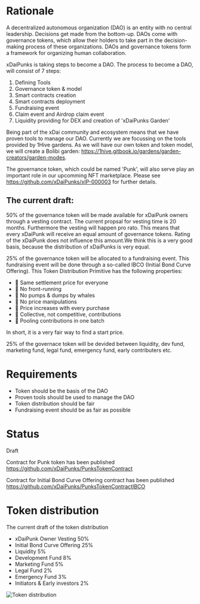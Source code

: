 # Rationale

A decentralized autonomous organization (DAO) is an entity with no central leadership. Decisions get made from the bottom-up. DAOs come with governance tokens, which allow their holders to take part in the decision-making process of these organizations. DAOs and governance tokens form a framework for organizing human collaboration. 

xDaiPunks is taking steps to become a DAO. The process to become a DAO, will consist of 7 steps:

1. Defining Tools
2. Governance token & model
3. Smart contracts creation 
4. Smart contracts deployment
5. Fundraising event
6. Claim event and Airdrop claim event
7. Liquidity providing for DEX and creation of 'xDaiPunks Garden'

Being part of the xDai community and ecosystem means that we have proven tools to manage our DAO. Currently we are focussing on
the tools provided by 1Hive gardens. As we will have our own token and token model, we will create a Bolibi garden: https://1hive.gitbook.io/gardens/garden-creators/garden-modes.

The governance token, which could be named 'Punk', will also serve play an important role in our upcomming NFT marketplace. 
Please see https://github.com/xDaiPunks/xIP-000003 for further details.

## The current draft:
50% of the governance token will be made available for xDaiPunk owners through a vesting contract. The current propsal for vesting time is 20 months. Furthermore the vesting will happen pro rato. This means that every xDaiPunk will receive an equal amount of governance tokens. Rating of the xDaiPunk does not influence this amount.We think this is a very good basis, because the distribution of xDaiPunks is very equal.

25% of the governance token will be allocated to a fundraising event. This fundraising event will be done through a so-called IBCO (Initial Bond Curve Offering). This Token Distribution Primitive has the following properties:

- 🤍 Same settlement price for everyone
- 🤍 No front-running
- 🤍 No pumps & dumps by whales
- 🤍 No price manipulations
- 🤍 Price increases with every purchase
- 🤍 Collective, not competitive, contributions
- 🤍 Pooling contributions in one batch

In short, it is a very fair way to find a start price. 

25% of the governace token will be devided between liquidity, dev fund, marketing fund, legal fund, emergency fund, early contributers etc. 


# Requirements

- Token should be the basis of the DAO
- Proven tools should be used to manage the DAO
- Token distribution should be fair
- Fundraising event should be as fair as possible

# Status

Draft

Contract for Punk token has been published
https://github.com/xDaiPunks/PunksTokenContract

Contract for Initial Bond Curve Offering contract has been published
https://github.com/xDaiPunks/PunksTokenContractIBCO


# Token distribution

The current draft of the token distribution

- xDaiPunk Owner Vesting 50%
- Initial Bond Curve Offering 25%
- Liquidity	5%
- Development Fund 8%
- Marketing Fund 5%
- Legal Fund 2%
- Emergency Fund 3%
- Initiators & Early investors 2%


![Token distribution](https://github.com/xDaiPunks/xIP-000004/blob/main/resources/token-distribution.png)


